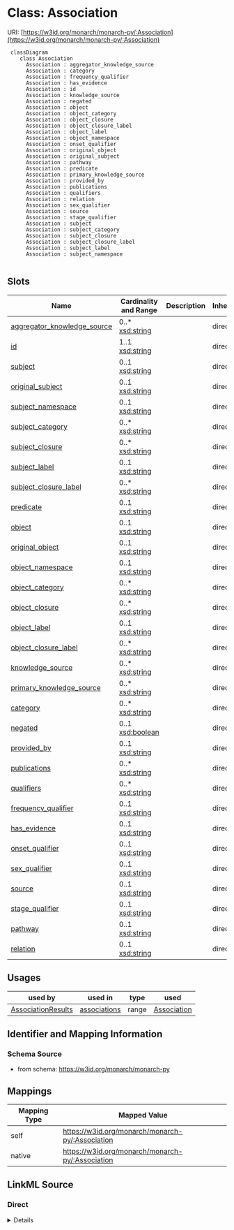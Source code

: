 # Class: Association



URI: [https://w3id.org/monarch/monarch-py/:Association](https://w3id.org/monarch/monarch-py/:Association)



```mermaid
 classDiagram
    class Association
      Association : aggregator_knowledge_source
      Association : category
      Association : frequency_qualifier
      Association : has_evidence
      Association : id
      Association : knowledge_source
      Association : negated
      Association : object
      Association : object_category
      Association : object_closure
      Association : object_closure_label
      Association : object_label
      Association : object_namespace
      Association : onset_qualifier
      Association : original_object
      Association : original_subject
      Association : pathway
      Association : predicate
      Association : primary_knowledge_source
      Association : provided_by
      Association : publications
      Association : qualifiers
      Association : relation
      Association : sex_qualifier
      Association : source
      Association : stage_qualifier
      Association : subject
      Association : subject_category
      Association : subject_closure
      Association : subject_closure_label
      Association : subject_label
      Association : subject_namespace
      
```




<!-- no inheritance hierarchy -->


## Slots

| Name | Cardinality and Range | Description | Inheritance |
| ---  | --- | --- | --- |
| [aggregator_knowledge_source](aggregator_knowledge_source.md) | 0..* <br/> [xsd:string](xsd:string) |  | direct |
| [id](id.md) | 1..1 <br/> [xsd:string](xsd:string) |  | direct |
| [subject](subject.md) | 0..1 <br/> [xsd:string](xsd:string) |  | direct |
| [original_subject](original_subject.md) | 0..1 <br/> [xsd:string](xsd:string) |  | direct |
| [subject_namespace](subject_namespace.md) | 0..1 <br/> [xsd:string](xsd:string) |  | direct |
| [subject_category](subject_category.md) | 0..* <br/> [xsd:string](xsd:string) |  | direct |
| [subject_closure](subject_closure.md) | 0..* <br/> [xsd:string](xsd:string) |  | direct |
| [subject_label](subject_label.md) | 0..1 <br/> [xsd:string](xsd:string) |  | direct |
| [subject_closure_label](subject_closure_label.md) | 0..* <br/> [xsd:string](xsd:string) |  | direct |
| [predicate](predicate.md) | 0..1 <br/> [xsd:string](xsd:string) |  | direct |
| [object](object.md) | 0..1 <br/> [xsd:string](xsd:string) |  | direct |
| [original_object](original_object.md) | 0..1 <br/> [xsd:string](xsd:string) |  | direct |
| [object_namespace](object_namespace.md) | 0..1 <br/> [xsd:string](xsd:string) |  | direct |
| [object_category](object_category.md) | 0..* <br/> [xsd:string](xsd:string) |  | direct |
| [object_closure](object_closure.md) | 0..* <br/> [xsd:string](xsd:string) |  | direct |
| [object_label](object_label.md) | 0..1 <br/> [xsd:string](xsd:string) |  | direct |
| [object_closure_label](object_closure_label.md) | 0..* <br/> [xsd:string](xsd:string) |  | direct |
| [knowledge_source](knowledge_source.md) | 0..* <br/> [xsd:string](xsd:string) |  | direct |
| [primary_knowledge_source](primary_knowledge_source.md) | 0..* <br/> [xsd:string](xsd:string) |  | direct |
| [category](category.md) | 0..* <br/> [xsd:string](xsd:string) |  | direct |
| [negated](negated.md) | 0..1 <br/> [xsd:boolean](xsd:boolean) |  | direct |
| [provided_by](provided_by.md) | 0..1 <br/> [xsd:string](xsd:string) |  | direct |
| [publications](publications.md) | 0..* <br/> [xsd:string](xsd:string) |  | direct |
| [qualifiers](qualifiers.md) | 0..* <br/> [xsd:string](xsd:string) |  | direct |
| [frequency_qualifier](frequency_qualifier.md) | 0..1 <br/> [xsd:string](xsd:string) |  | direct |
| [has_evidence](has_evidence.md) | 0..1 <br/> [xsd:string](xsd:string) |  | direct |
| [onset_qualifier](onset_qualifier.md) | 0..1 <br/> [xsd:string](xsd:string) |  | direct |
| [sex_qualifier](sex_qualifier.md) | 0..1 <br/> [xsd:string](xsd:string) |  | direct |
| [source](source.md) | 0..1 <br/> [xsd:string](xsd:string) |  | direct |
| [stage_qualifier](stage_qualifier.md) | 0..1 <br/> [xsd:string](xsd:string) |  | direct |
| [pathway](pathway.md) | 0..1 <br/> [xsd:string](xsd:string) |  | direct |
| [relation](relation.md) | 0..1 <br/> [xsd:string](xsd:string) |  | direct |





## Usages

| used by | used in | type | used |
| ---  | --- | --- | --- |
| [AssociationResults](AssociationResults.md) | [associations](associations.md) | range | [Association](Association.md) |






## Identifier and Mapping Information







### Schema Source


* from schema: https://w3id.org/monarch/monarch-py





## Mappings

| Mapping Type | Mapped Value |
| ---  | ---  |
| self | https://w3id.org/monarch/monarch-py/:Association |
| native | https://w3id.org/monarch/monarch-py/:Association |





## LinkML Source

<!-- TODO: investigate https://stackoverflow.com/questions/37606292/how-to-create-tabbed-code-blocks-in-mkdocs-or-sphinx -->

### Direct

<details>
```yaml
name: Association
from_schema: https://w3id.org/monarch/monarch-py
rank: 1000
slots:
- aggregator_knowledge_source
- id
- subject
- original_subject
- subject_namespace
- subject_category
- subject_closure
- subject_label
- subject_closure_label
- predicate
- object
- original_object
- object_namespace
- object_category
- object_closure
- object_label
- object_closure_label
- knowledge_source
- primary_knowledge_source
- category
- negated
- provided_by
- publications
- qualifiers
- frequency_qualifier
- has_evidence
- onset_qualifier
- sex_qualifier
- source
- stage_qualifier
- pathway
- relation

```
</details>

### Induced

<details>
```yaml
name: Association
from_schema: https://w3id.org/monarch/monarch-py
rank: 1000
attributes:
  aggregator_knowledge_source:
    name: aggregator_knowledge_source
    from_schema: https://w3id.org/monarch/monarch-py
    rank: 1000
    multivalued: true
    alias: aggregator_knowledge_source
    owner: Association
    domain_of:
    - Association
    range: string
  id:
    name: id
    from_schema: https://w3id.org/monarch/monarch-py
    rank: 1000
    identifier: true
    alias: id
    owner: Association
    domain_of:
    - Association
    - Entity
    range: string
  subject:
    name: subject
    from_schema: https://w3id.org/monarch/monarch-py
    rank: 1000
    alias: subject
    owner: Association
    domain_of:
    - Association
    range: string
  original_subject:
    name: original_subject
    from_schema: https://w3id.org/monarch/monarch-py
    rank: 1000
    alias: original_subject
    owner: Association
    domain_of:
    - Association
    range: string
  subject_namespace:
    name: subject_namespace
    from_schema: https://w3id.org/monarch/monarch-py
    rank: 1000
    alias: subject_namespace
    owner: Association
    domain_of:
    - Association
    range: string
  subject_category:
    name: subject_category
    from_schema: https://w3id.org/monarch/monarch-py
    rank: 1000
    multivalued: true
    alias: subject_category
    owner: Association
    domain_of:
    - Association
    range: string
  subject_closure:
    name: subject_closure
    from_schema: https://w3id.org/monarch/monarch-py
    rank: 1000
    multivalued: true
    alias: subject_closure
    owner: Association
    domain_of:
    - Association
    range: string
  subject_label:
    name: subject_label
    from_schema: https://w3id.org/monarch/monarch-py
    rank: 1000
    alias: subject_label
    owner: Association
    domain_of:
    - Association
    range: string
  subject_closure_label:
    name: subject_closure_label
    from_schema: https://w3id.org/monarch/monarch-py
    rank: 1000
    multivalued: true
    alias: subject_closure_label
    owner: Association
    domain_of:
    - Association
    range: string
  predicate:
    name: predicate
    from_schema: https://w3id.org/monarch/monarch-py
    rank: 1000
    multivalued: false
    alias: predicate
    owner: Association
    domain_of:
    - Association
    range: string
  object:
    name: object
    from_schema: https://w3id.org/monarch/monarch-py
    rank: 1000
    alias: object
    owner: Association
    domain_of:
    - Association
    range: string
  original_object:
    name: original_object
    from_schema: https://w3id.org/monarch/monarch-py
    rank: 1000
    alias: original_object
    owner: Association
    domain_of:
    - Association
    range: string
  object_namespace:
    name: object_namespace
    from_schema: https://w3id.org/monarch/monarch-py
    rank: 1000
    alias: object_namespace
    owner: Association
    domain_of:
    - Association
    range: string
  object_category:
    name: object_category
    from_schema: https://w3id.org/monarch/monarch-py
    rank: 1000
    multivalued: true
    alias: object_category
    owner: Association
    domain_of:
    - Association
    range: string
  object_closure:
    name: object_closure
    from_schema: https://w3id.org/monarch/monarch-py
    rank: 1000
    multivalued: true
    alias: object_closure
    owner: Association
    domain_of:
    - Association
    range: string
  object_label:
    name: object_label
    from_schema: https://w3id.org/monarch/monarch-py
    rank: 1000
    alias: object_label
    owner: Association
    domain_of:
    - Association
    range: string
  object_closure_label:
    name: object_closure_label
    from_schema: https://w3id.org/monarch/monarch-py
    rank: 1000
    multivalued: true
    alias: object_closure_label
    owner: Association
    domain_of:
    - Association
    range: string
  knowledge_source:
    name: knowledge_source
    from_schema: https://w3id.org/monarch/monarch-py
    rank: 1000
    multivalued: true
    alias: knowledge_source
    owner: Association
    domain_of:
    - Association
    range: string
  primary_knowledge_source:
    name: primary_knowledge_source
    from_schema: https://w3id.org/monarch/monarch-py
    rank: 1000
    multivalued: true
    alias: primary_knowledge_source
    owner: Association
    domain_of:
    - Association
    range: string
  category:
    name: category
    from_schema: https://w3id.org/monarch/monarch-py
    rank: 1000
    multivalued: true
    alias: category
    owner: Association
    domain_of:
    - Association
    - Entity
    range: string
  negated:
    name: negated
    from_schema: https://w3id.org/monarch/monarch-py
    rank: 1000
    alias: negated
    owner: Association
    domain_of:
    - Association
    range: boolean
  provided_by:
    name: provided_by
    from_schema: https://w3id.org/monarch/monarch-py
    rank: 1000
    alias: provided_by
    owner: Association
    domain_of:
    - Association
    - Entity
    range: string
  publications:
    name: publications
    from_schema: https://w3id.org/monarch/monarch-py
    rank: 1000
    multivalued: true
    alias: publications
    owner: Association
    domain_of:
    - Association
    range: string
  qualifiers:
    name: qualifiers
    from_schema: https://w3id.org/monarch/monarch-py
    rank: 1000
    multivalued: true
    alias: qualifiers
    owner: Association
    domain_of:
    - Association
    range: string
  frequency_qualifier:
    name: frequency_qualifier
    from_schema: https://w3id.org/monarch/monarch-py
    rank: 1000
    alias: frequency_qualifier
    owner: Association
    domain_of:
    - Association
    range: string
  has_evidence:
    name: has_evidence
    from_schema: https://w3id.org/monarch/monarch-py
    rank: 1000
    alias: has_evidence
    owner: Association
    domain_of:
    - Association
    range: string
  onset_qualifier:
    name: onset_qualifier
    from_schema: https://w3id.org/monarch/monarch-py
    rank: 1000
    alias: onset_qualifier
    owner: Association
    domain_of:
    - Association
    range: string
  sex_qualifier:
    name: sex_qualifier
    from_schema: https://w3id.org/monarch/monarch-py
    rank: 1000
    alias: sex_qualifier
    owner: Association
    domain_of:
    - Association
    range: string
  source:
    name: source
    from_schema: https://w3id.org/monarch/monarch-py
    rank: 1000
    alias: source
    owner: Association
    domain_of:
    - Association
    - Entity
    range: string
  stage_qualifier:
    name: stage_qualifier
    from_schema: https://w3id.org/monarch/monarch-py
    rank: 1000
    alias: stage_qualifier
    owner: Association
    domain_of:
    - Association
    range: string
  pathway:
    name: pathway
    from_schema: https://w3id.org/monarch/monarch-py
    rank: 1000
    alias: pathway
    owner: Association
    domain_of:
    - Association
    range: string
  relation:
    name: relation
    from_schema: https://w3id.org/monarch/monarch-py
    rank: 1000
    alias: relation
    owner: Association
    domain_of:
    - Association
    range: string

```
</details>